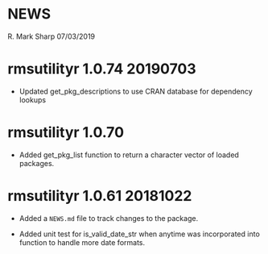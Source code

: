 NEWS
================
R. Mark Sharp
07/03/2019

# rmsutilityr 1.0.74 20190703

  - Updated get\_pkg\_descriptions to use CRAN database for dependency
    lookups

# rmsutilityr 1.0.70

  - Added get\_pkg\_list function to return a character vector of loaded
    packages.

# rmsutilityr 1.0.61 20181022

  - Added a `NEWS.md` file to track changes to the package.

  - Added unit test for is\_valid\_date\_str when anytime was
    incorporated into function to handle more date formats.
